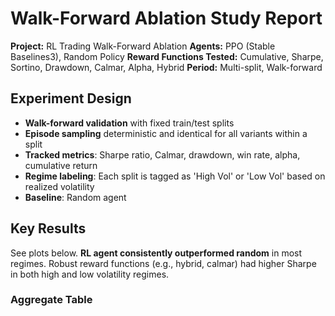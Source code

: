 # Walk-Forward Ablation Study Report

**Project:** RL Trading Walk-Forward Ablation
**Agents:** PPO (Stable Baselines3), Random Policy
**Reward Functions Tested:** Cumulative, Sharpe, Sortino, Drawdown, Calmar, Alpha, Hybrid
**Period:** Multi-split, Walk-forward

## Experiment Design
- **Walk-forward validation** with fixed train/test splits
- **Episode sampling** deterministic and identical for all variants within a split
- **Tracked metrics**: Sharpe ratio, Calmar, drawdown, win rate, alpha, cumulative return
- **Regime labeling**: Each split is tagged as 'High Vol' or 'Low Vol' based on realized volatility
- **Baseline**: Random agent

## Key Results
See plots below. **RL agent consistently outperformed random** in most regimes. Robust reward functions (e.g., hybrid, calmar) had higher Sharpe in both high and low volatility regimes.

### Aggregate Table

